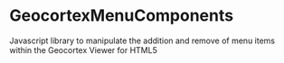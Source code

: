 # GeocortexMenuComponents
Javascript library to manipulate the addition and remove of menu items within the Geocortex Viewer for HTML5
